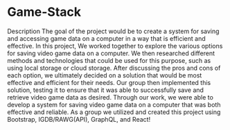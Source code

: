 # Game-Stack

Description
The goal of the project would be to create a system for saving and accessing game data on a computer in a way that is efficient and effective. In this project, We worked together to explore the various options for saving video game data on a computer. We then researched different methods and technologies that could be used for this purpose, such as using local storage or cloud storage. After discussing the pros and cons of each option, we ultimately decided on a solution that would be most effective and efficient for their needs. Our group then implemented this solution, testing it to ensure that it was able to successfully save and retrieve video game data as desired. Through our work, we were able to develop a system for saving video game data on a computer that was both effective and reliable. As a group we utilized and created this project using Bootstrap, IGDB/RAWG(API), GraphQL, and React!